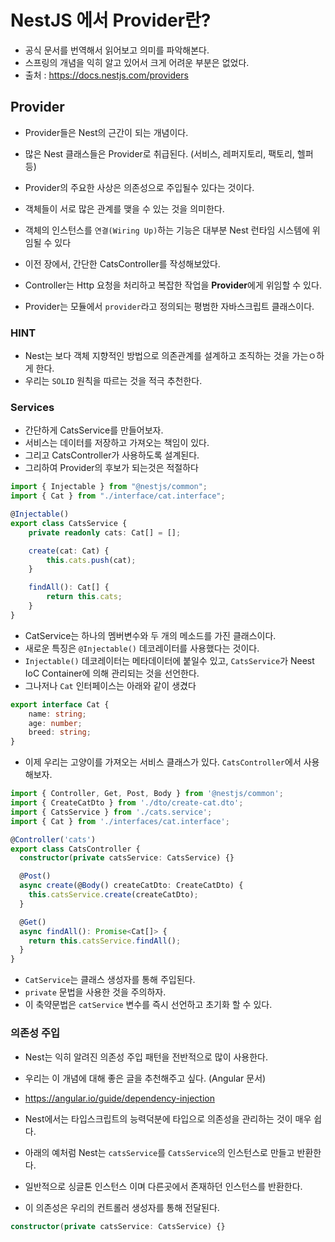 # NestJS 에서 Provider란?

- 공식 문서를 번역해서 읽어보고 의미를 파악해본다.
- 스프링의 개념을 익히 알고 있어서 크게 어려운 부분은 없었다.
- 출처 : https://docs.nestjs.com/providers

## Provider

- Provider들은 Nest의 근간이 되는 개념이다.
- 많은 Nest 클래스들은 Provider로 취급된다. (서비스, 레퍼지토리, 팩토리, 헬퍼 등)
- Provider의 주요한 사상은 의존성으로 주입될수 있다는 것이다.
- 객체들이 서로 많은 관계를 맺을 수 있는 것을 의미한다.
- 객체의 인스턴스를 `연결(Wiring Up)`하는 기능은 대부분 Nest 런타임 시스템에 위임될 수 있다

- 이전 장에서, 간단한 CatsController를 작성해보았다.
- Controller는 Http 요청을 처리하고 복잡한 작업을 <b>Provider</b>에게 위임할 수 있다.
- Provider는 모듈에서 `provider`라고 정의되는 평범한 자바스크립트 클래스이다.

### HINT

- Nest는 보다 객체 지향적인 방법으로 의존관계를 설계하고 조직하는 것을 가는ㅇ하게 한다.
- 우리는 `SOLID` 원칙을 따르는 것을 적극 추천한다.

### Services

- 간단하게 CatsService를 만들어보자.
- 서비스는 데이터를 저장하고 가져오는 책임이 있다.
- 그리고 CatsController가 사용하도록 설계된다.
- 그리하여 Provider의 후보가 되는것은 적절하다

```Typescript
import { Injectable } from "@nestjs/common";
import { Cat } from "./interface/cat.interface";

@Injectable()
export class CatsService {
    private readonly cats: Cat[] = [];

    create(cat: Cat) {
        this.cats.push(cat);
    }

    findAll(): Cat[] {
        return this.cats;
    }
}
```

- CatService는 하나의 멤버변수와 두 개의 메소드를 가진 클래스이다.
- 새로운 특징은 `@Injectable()` 데코레이터를 사용했다는 것이다.
- `Injectable()` 데코레이터는 메타데이터에 붙일수 있고, `CatsService`가 Neest IoC Container에 의해 관리되는 것을 선언한다.
- 그나저나 `Cat` 인터페이스는 아래와 같이 생겼다

```Typescript
export interface Cat {
    name: string;
    age: number;
    breed: string;
}
```

- 이제 우리는 고양이를 가져오는 서비스 클래스가 있다. `CatsController`에서 사용해보자.

```Typescript
import { Controller, Get, Post, Body } from '@nestjs/common';
import { CreateCatDto } from './dto/create-cat.dto';
import { CatsService } from './cats.service';
import { Cat } from './interfaces/cat.interface';

@Controller('cats')
export class CatsController {
  constructor(private catsService: CatsService) {}

  @Post()
  async create(@Body() createCatDto: CreateCatDto) {
    this.catsService.create(createCatDto);
  }

  @Get()
  async findAll(): Promise<Cat[]> {
    return this.catsService.findAll();
  }
}
```

- `CatService`는 클래스 생성자를 통해 주입된다.
- `private` 문법을 사용한 것을 주의하자.
- 이 축약문법은 `catService` 변수를 즉시 선언하고 초기화 할 수 있다.

### 의존성 주입

- Nest는 익히 알려진 의존성 주입 패턴을 전반적으로 많이 사용한다.
- 우리는 이 개념에 대해 좋은 글을 추천해주고 싶다. (Angular 문서)
- https://angular.io/guide/dependency-injection

- Nest에서는 타입스크립트의 능력덕분에 타입으로 의존성을 관리하는 것이 매우 쉽다.
- 아래의 예처럼 Nest는 `catsService`를 `CatsService`의 인스턴스로 만들고 반환한다.
- 일반적으로 싱글톤 인스턴스 이며 다른곳에서 존재하던 인스턴스를 반환한다.
- 이 의존성은 우리의 컨트롤러 생성자를 통해 전달된다.

```Typescript
constructor(private catsService: CatsService) {}
```
